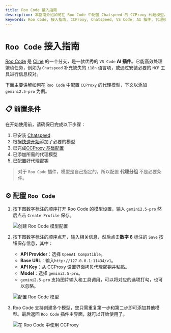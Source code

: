 ```yaml
---
title: Roo Code 接入指南
description: 本指南介绍如何在 Roo Code 中配置 Chatspeed 的 CCProxy 代理模型。Roo Code 是一款优秀的 VS Code AI 插件，能高效处理繁琐任务。内容以添加 gemini2.5-pro 为例，涵盖前置条件和配置步骤。
keywords: Roo Code, 接入指南, CCProxy, Chatspeed, VS Code, AI 插件, 代理模型, 配置, gemini2.5-pro
---
```

# `Roo Code` 接入指南

[Roo Code](https://github.com/RooCodeInc/Roo-Code) 是 [Cline](https://github.com/cline/cline) 的一个分支，是一款优秀的 `VS Code` **AI 插件**。它能高效处理繁琐任务，例如为 `Chatspeed` 补充缺失的 `i18n` 语言项，或通过安装必要的 `MCP` 工具进行信息校对。

下面主要讲解如何在 `Roo Code` 中配置 `CCProxy` 的代理模型，下文以添加 `gemini2.5-pro` 为例。

## 📋 前置条件

在开始使用前，请确保已完成以下步骤：

1. 已安装 [Chatspeed](../guide/installation.md)
2. 根据[快速开始](../guide/quickStart.md)添加了必要的模型
3. 已完成[CCProxy 基础配置](configuration.md)
4. 已添加所需的代理模型
5. 已配置好代理密钥

> 对于 `Roo Code` 插件，模型是自己指定的，所以配置 **代理分组** 不是必要条件。

## ⚙️ 配置 `Roo Code`

1.  按下图数字标注的顺序打开 Roo Code 的模型设置，输入 `gemini2.5-pro` 然后点击 `Create Profile` 保存。

    ![创建 Roo Code 模型配置](/images/common/roo-code-setting-1.png)

2.  按下图数字标注的顺序点开，输入相关信息，然后点击**数字 6** 标注的 `Save` 按钮保存信息，其中：
    - **API Provider**：选择 `OpenAI Compatible`。
    - **Base URL**：输入`http://127.0.0.1:11434/v1`。
    - **API Key**：从 CCProxy 设置界面拷贝代理密钥并粘贴。
    - **Model**：选择 `gemini2.5-pro`。
    - `gemini2.5-pro` 支持图片输入和工具调用，可以将对应的选项打勾，也可以忽略。

    ![配置 Roo Code 模型](/images/common/roo-code-setting-2.png)

3.  Roo Code 支持创建多个模型，您只需重复第一步和第二步即可添加其他模型。最后返回 `Roo Code` 插件主界面，就可以开始使用了。

    ![在 Roo Code 中使用 CCProxy](/images/common/roo-code-setting-3.png)
